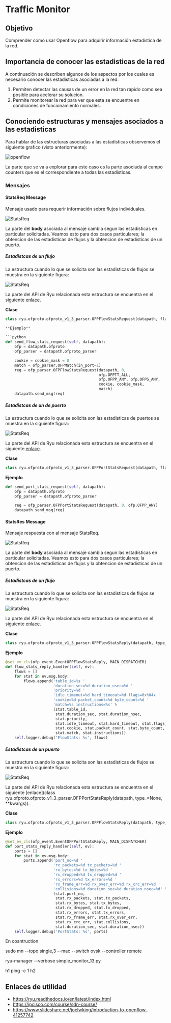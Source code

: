 # Traffic Monitor #

##  Objetivo ##

Comprender como usar Openflow para adquirir información estadistica de la red.

## Importancia de conocer las estadisticas de la red ##

A continuación se describen algunos de los aspectos por los cuales es necesario conocer las estadisticas asociadas a la red:
1. Permiten detectar las causas de un error en la red tan rapido como sea posible para acelerar su solucion.
2. Permite monitorear la red para ver que esta se encuentre en condiciones de funcionamiento normales.

## Conociendo estructuras y mensajes asociados a las estadisticas ##

Para hablar de las estructuras asociadas a las estadisticas observemos el siguiente grafico (visto anteriormente):

![openflow](https://camo.githubusercontent.com/cb42aaf6fc2e87e7d87ae16db0d20087a57dfe0f/68747470733a2f2f7777772e7265736561726368676174652e6e65742f70726f66696c652f546f6f736b615f446172676168692f7075626c69636174696f6e2f3331353733343938392f6669677572652f666967372f41533a36363739323637313336323235333440313533363235373534363636312f4f70656e466c6f772d563130302d466c6f772d5461626c652d4172636869746563747572652e706e67)

La parte que se va a explorar para este caso es la parte asociada al campo counters que es el correspondiente a todas las estadisticas.

### Mensajes ###

#### StatsReq Message ####

Mensaje usado para requerir información sobre flujos individuales.

![StatsReq](http://flowgrammable.org/static/media/uploads/seq/stats_req_seq.png)

La parte del **body** asociada al mensaje cambia segun las estadisticas en particular solicitadas. Veamos esto para dos casos particulares; la obtencion de las estadisticas de flujos y la obtencion de estadisticas de un puerto.

##### Estadistcas de un flujo #####

La estructura cuando lo que se solicita son las estadisticas de flujos se muestra en la siguiente figura:

![StatsReq](http://flowgrammable.org/static/media/uploads/msgs/stats/stats_req_flow_1_1.png)

La parte del API de Ryu relacionada esta estructura se encuentra en el siguiente [enlace](https://ryu.readthedocs.io/en/latest/ofproto_v1_3_ref.html#ryu.ofproto.ofproto_v1_3_parser.OFPFlowStatsRequest). 

**Clase**

```python 
class ryu.ofproto.ofproto_v1_3_parser.OFPFlowStatsRequest(datapath, flags=0, table_id=255, out_port=4294967295, out_group=4294967295, cookie=0, cookie_mask=0, match=None, type_=None)```

**Ejemplo**

```python 
def send_flow_stats_request(self, datapath):
    ofp = datapath.ofproto
    ofp_parser = datapath.ofproto_parser

    cookie = cookie_mask = 0
    match = ofp_parser.OFPMatch(in_port=1)
    req = ofp_parser.OFPFlowStatsRequest(datapath, 0,
                                         ofp.OFPTT_ALL,
                                         ofp.OFPP_ANY, ofp.OFPG_ANY,
                                         cookie, cookie_mask,
                                         match)
    datapath.send_msg(req)
```

##### Estadistcas de un de puerto #####

La estructura cuando lo que se solicita son las estadisticas de puertos se muestra en la siguiente figura:

![StatsReq](http://flowgrammable.org/static/media/uploads/msgs/stats/stats_req_port_1_1.png)

La parte del API de Ryu relacionada esta estructura se encuentra en el siguiente [enlace](https://ryu.readthedocs.io/en/latest/ofproto_v1_3_ref.html#ryu.ofproto.ofproto_v1_3_parser.OFPPortStatsRequest). 

**Clase**

```python 
class ryu.ofproto.ofproto_v1_3_parser.OFPPortStatsRequest(datapath, flags=0, port_no=4294967295, type_=None)
```

**Ejemplo**

```python 
def send_port_stats_request(self, datapath):
    ofp = datapath.ofproto
    ofp_parser = datapath.ofproto_parser

    req = ofp_parser.OFPPortStatsRequest(datapath, 0, ofp.OFPP_ANY)
    datapath.send_msg(req)
```

#### StatsRes Message ####

Mensaje respuesta con al mensaje StatsReq.

![StatsReq](http://flowgrammable.org/static/media/uploads/msgs/stats/multipart_res_1_3.png)

La parte del **body** asociada al mensaje cambia segun las estadisticas en particular solicitadas. Veamos esto para dos casos particulares; la obtencion de las estadisticas de flujos y la obtencion de estadisticas de un puerto.

##### Estadistcas de un flujo #####

La estructura cuando lo que se solicita son las estadisticas de flujos se muestra en la siguiente figura:

![StatsReq](http://flowgrammable.org/static/media/uploads/msgs/stats/multipart_res_flow_1_3.png)

La parte del API de Ryu relacionada esta estructura se encuentra en el siguiente [enlace](https://ryu.readthedocs.io/en/latest/ofproto_v1_3_ref.html#ryu.ofproto.ofproto_v1_3_parser.OFPFlowStatsReply). 

**Clase**

```python 
class ryu.ofproto.ofproto_v1_3_parser.OFPFlowStatsReply(datapath, type_=None, **kwargs)
```

**Ejemplo**

```python 
@set_ev_cls(ofp_event.EventOFPFlowStatsReply, MAIN_DISPATCHER)
def flow_stats_reply_handler(self, ev):
    flows = []
    for stat in ev.msg.body:
        flows.append('table_id=%s '
                     'duration_sec=%d duration_nsec=%d '
                     'priority=%d '
                     'idle_timeout=%d hard_timeout=%d flags=0x%04x '
                     'cookie=%d packet_count=%d byte_count=%d '
                     'match=%s instructions=%s' %
                     (stat.table_id,
                      stat.duration_sec, stat.duration_nsec,
                      stat.priority,
                      stat.idle_timeout, stat.hard_timeout, stat.flags,
                      stat.cookie, stat.packet_count, stat.byte_count,
                      stat.match, stat.instructions))
    self.logger.debug('FlowStats: %s', flows)
```

##### Estadistcas de un puerto #####

La estructura cuando lo que se solicita son las estadisticas de flujos se muestra en la siguiente figura:

![StatsReq](http://flowgrammable.org/static/media/uploads/msgs/stats/multipart_res_portstats_1_3.png)

La parte del API de Ryu relacionada esta estructura se encuentra en el siguiente [enlace](class ryu.ofproto.ofproto_v1_3_parser.OFPPortStatsReply(datapath, type_=None, **kwargs)). 

**Clase**

```python 
class ryu.ofproto.ofproto_v1_3_parser.OFPFlowStatsReply(datapath, type_=None, **kwargs)
```

**Ejemplo**

```python 
@set_ev_cls(ofp_event.EventOFPPortStatsReply, MAIN_DISPATCHER)
def port_stats_reply_handler(self, ev):
    ports = []
    for stat in ev.msg.body:
        ports.append('port_no=%d '
                     'rx_packets=%d tx_packets=%d '
                     'rx_bytes=%d tx_bytes=%d '
                     'rx_dropped=%d tx_dropped=%d '
                     'rx_errors=%d tx_errors=%d '
                     'rx_frame_err=%d rx_over_err=%d rx_crc_err=%d '
                     'collisions=%d duration_sec=%d duration_nsec=%d' %
                     (stat.port_no,
                      stat.rx_packets, stat.tx_packets,
                      stat.rx_bytes, stat.tx_bytes,
                      stat.rx_dropped, stat.tx_dropped,
                      stat.rx_errors, stat.tx_errors,
                      stat.rx_frame_err, stat.rx_over_err,
                      stat.rx_crc_err, stat.collisions,
                      stat.duration_sec, stat.duration_nsec))
    self.logger.debug('PortStats: %s', ports)
```

En cosntruction

sudo mn --topo single,3 --mac --switch ovsk --controller remote 


ryu-manager --verbose simple_monitor_13.py


h1 ping -c 1 h2


## Enlaces de utilidad ##

* https://ryu.readthedocs.io/en/latest/index.html
* https://ipcisco.com/course/sdn-course/
* https://www.slideshare.net/joelwking/introduction-to-openflow-41257742


